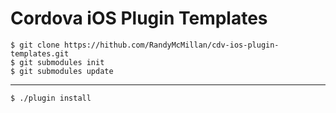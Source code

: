 Cordova iOS Plugin Templates
===



    $ git clone https://hithub.com/RandyMcMillan/cdv-ios-plugin-templates.git
    $ git submodules init
    $ git submodules update
---
`$ ./plugin install`
    
    



